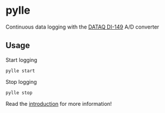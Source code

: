 # pylle
Continuous data logging with the [DATAQ DI-149](http://www.dataq.com/products/di-149/) A/D converter

## Usage
Start logging
```
pylle start
```
Stop logging
```
pylle stop
```
Read the [introduction](docs/introduction.md) for more information!
